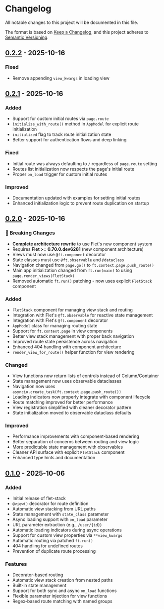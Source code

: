 # Changelog

All notable changes to this project will be documented in this file.

The format is based on [Keep a Changelog](https://keepachangelog.com/en/1.0.0/),
and this project adheres to [Semantic Versioning](https://semver.org/spec/v2.0.0.html).

## [0.2.2] - 2025-10-16

### Fixed
- Remove appending `view_kwargs` in loading view

## [0.2.1] - 2025-10-16

### Added
- Support for custom initial routes via `page.route`
- `initialize_with_route()` method in `AppModel` for explicit route initialization
- `initialized` flag to track route initialization state
- Better support for authentication flows and deep linking

### Fixed
- Initial route was always defaulting to `/` regardless of `page.route` setting
- Routes list initialization now respects the page's initial route
- Proper `on_load` trigger for custom initial routes

### Improved
- Documentation updated with examples for setting initial routes
- Enhanced initialization logic to prevent route duplication on startup

## [0.2.0] - 2025-10-16

### 🚨 Breaking Changes
- **Complete architecture rewrite** to use Flet's new component system
- Requires **Flet >= 0.70.0.dev6281** (new component architecture)
- Views must now use `@ft.component` decorator
- State classes must use `@ft.observable` and `@dataclass`
- Navigation changed from `page.go()` to `ft.context.page.push_route()`
- Main app initialization changed from `ft.run(main)` to using `page.render_views(FletStack)`
- Removed automatic `ft.run()` patching - now uses explicit `FletStack` component

### Added
- `FletStack` component for managing view stack and routing
- Integration with Flet's `@ft.observable` for reactive state management
- Integration with Flet's `@ft.component` decorator
- `AppModel` class for managing routing state
- Support for `ft.context.page` in view components
- Better view stack management with proper back navigation
- Improved route state persistence across navigation
- Enhanced 404 handling with component architecture
- `render_view_for_route()` helper function for view rendering

### Changed
- View functions now return lists of controls instead of Column/Container
- State management now uses observable dataclasses
- Navigation now uses `asyncio.create_task(ft.context.page.push_route())`
- Loading indicators now properly integrate with component lifecycle
- Route matching improved for better performance
- View registration simplified with cleaner decorator pattern
- State initialization moved to observable dataclass defaults

### Improved
- Performance improvements with component-based rendering
- Better separation of concerns between routing and view logic
- More predictable state management with observables
- Cleaner API surface with explicit `FletStack` component
- Enhanced type hints and documentation

## [0.1.0] - 2025-10-06

### Added
- Initial release of flet-stack
- `@view()` decorator for route definition
- Automatic view stacking from URL paths
- State management with `state_class` parameter
- Async loading support with `on_load` parameter
- URL parameter extraction (e.g., `/user/{id}`)
- Automatic loading indicators during async operations
- Support for custom view properties via `**view_kwargs`
- Automatic routing via patched `ft.run()`
- 404 handling for undefined routes
- Prevention of duplicate route processing

### Features
- Decorator-based routing
- Automatic view stack creation from nested paths
- Built-in state management
- Support for both sync and async `on_load` functions
- Flexible parameter injection for view functions
- Regex-based route matching with named groups

[0.2.2]: https://github.com/fasilwdr/flet-stack/releases/tag/v0.2.2
[0.2.1]: https://github.com/fasilwdr/flet-stack/releases/tag/v0.2.1
[0.2.0]: https://github.com/fasilwdr/flet-stack/releases/tag/v0.2.0
[0.1.0]: https://github.com/fasilwdr/flet-stack/releases/tag/v0.1.0
